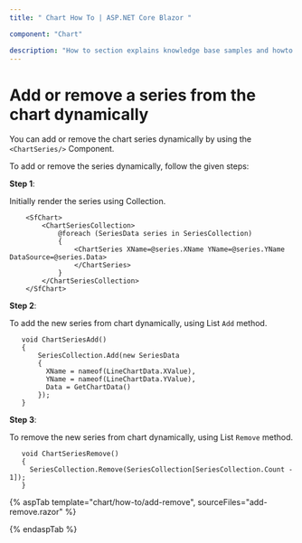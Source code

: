 ```yaml
---
title: " Chart How To | ASP.NET Core Blazor "

component: "Chart"

description: "How to section explains knowledge base samples and howto access different types properties and events of the chart."
---
```


<!-- markdownlint-disable MD036 -->

# Add or remove a series from the chart dynamically

You can add or remove the chart series dynamically by using the `<ChartSeries/>` Component.

To add or remove the series dynamically, follow the given steps:

**Step 1**:

 Initially render the series using Collection.

```razor
    <SfChart>
        <ChartSeriesCollection>
            @foreach (SeriesData series in SeriesCollection)
            {
                <ChartSeries XName=@series.XName YName=@series.YName DataSource=@series.Data>
                </ChartSeries>
            }
        </ChartSeriesCollection>
    </SfChart>
  ```

**Step 2**:

To add the new series from chart dynamically, using List `Add` method.

 ```razor
    void ChartSeriesAdd()
    {
        SeriesCollection.Add(new SeriesData
        {
          XName = nameof(LineChartData.XValue),
          YName = nameof(LineChartData.YValue),
          Data = GetChartData()
        });
    }
 ```

**Step 3**:

To remove the new series from chart dynamically, using List `Remove` method.

 ```razor
    void ChartSeriesRemove()
    {
      SeriesCollection.Remove(SeriesCollection[SeriesCollection.Count - 1]);
    }
 ```

{% aspTab template="chart/how-to/add-remove", sourceFiles="add-remove.razor" %}

{% endaspTab %}
